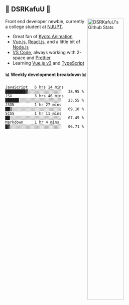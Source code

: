 ## 🍥 DSRKafuU 🍥

<img align="right" alt="DSRKafuU's Github Stats" width="48%" src="https://github-readme-stats.vercel.app/api?username=dsrkafuu&count_private=true&show_icons=true&title_color=7793cc&icon_color=7793cc&text_color=595858&bg_color=ffffff" />

Front end developer newbie, currently a college student at [NJUPT](https://www.njupt.edu.cn).

- Great fan of [Kyoto Animation](https://www.kyotoanimation.co.jp)
- [Vue.js](https://vuejs.org), [React.js](https://reactjs.org), and a little bit of [Node.js](https://nodejs.org)
- [VS Code](https://code.visualstudio.com), always working with 2-space and [Prettier](https://prettier.io)
- Learning [Vue.js v3](https://v3.vuejs.org) and [TypeScript](https://www.typescriptlang.org)

#### :bar_chart: Weekly development breakdown :bar_chart:

<!--START_SECTION:waka-->
```text
JavaScript   6 hrs 14 mins   █████████▓░░░░░░░░░░░░░░░   38.95 % 
JSX          3 hrs 46 mins   ██████░░░░░░░░░░░░░░░░░░░   23.55 % 
JSON         1 hr 27 mins    ██▒░░░░░░░░░░░░░░░░░░░░░░   09.10 % 
SCSS         1 hr 11 mins    ██░░░░░░░░░░░░░░░░░░░░░░░   07.45 % 
Markdown     1 hr 4 mins     █▓░░░░░░░░░░░░░░░░░░░░░░░   06.71 % 
```
<!--END_SECTION:waka-->
